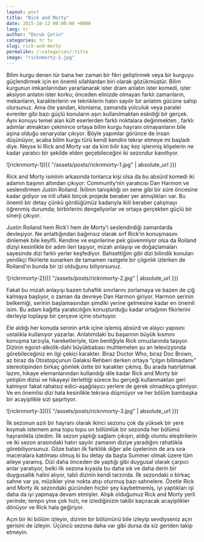 ```yaml
---
layout: post
title: "Rick and Morty"
date: 2015-10-12 00:00:00 +0000
lang: tr
author: "Doruk Çetin"
categories: tr tv
slug: rick-and-morty
permalikn: /:categories/:title
image: "ricknmorty-1.jpg"
---
```

Bilim kurgu denen tür bana her zaman bir fikri geliştirmek veya bir kurguyu güçlendirmek için en önemli silahlardan biri olarak gözükmüştür. Bilim kurgunun imkanlarından yararlanarak ister dram anlatın ister komedi, ister aksiyon anlatın ister korku; önceden elinizde olmayan farklı zamanların, mekanların, karakterlerin ve tekniklerin hatırı sayılır bir anlatım gücüne sahip olursunuz. Ama öte yandan, klonlama, zamanda yolculuk veya paralel evrenler gibi bazı güçlü konuların aşırı kullanılmaktan eskidiği bir gerçek. Aynı konuyu temel alan kült eserlerden farklı noktalara değinmekten , farklı adımlar atmaktan çekinince ortaya bilim kurgu hayranı olmayanların bile aşina olduğu senaryolar çıkıyor. Böyle yapımlar görünce de insan düşünüyor, acaba bilim kurgu türü kendi kendini tekrar etmeye mi başladı diye. Neyse ki Rick and Morty var da kim bilir kaç kez işlenmiş klişelerin ne kadar yaratıcı bir şekilde elden geçebileceğini iki sezondur kanıtlıyor.

![ricknmorty-1]({{ "/assets/posts/ricknmorty-1.jpg" | absolute_url }})

Rick and Morty isminin arkasında tonlarca kişi olsa da bu absürd komedi iki adamın başının altından çıkıyor: Community’nin yaratıcısı Dan Harmon ve seslendirmen Justin Roiland. İkilinin tanışıklığı on sene gibi bir süre öncesine kadar gidiyor ve irili ufaklı birçok projede beraber yer almışlıkları var. Bu önemli bir detay çünkü gördüğümüz kadarıyla ikili beraber çalışmayı öğrenmiş durumda; birbirlerini dengeliyorlar ve ortaya gerçekten güçlü bir sinerji çıkıyor.


Justin Roiland hem Rick’i hem de Morty’i seslendirdiği zamanlarda devleşiyor. Ne anlattığından bağımsız olarak sırf Rick’in konuşmasını dinlemek bile keyifli. Kendine ve esprilerine pek güvenmiyor olsa da Roiland diziyi kesinlikle bir adım ileri taşıyor, mizah anlayışı ve doğaçlamaları sayesinde dizi farklı yerler keşfediyor. Bahsettiğim gibi dizi bilindik konuları yenilikçi fikirlerle sunarken de tamamen rastgele bir çılgınlık izlerken de Roiland’ın bunda bir izi olduğunu biliyorsunuz.

![ricknmorty-2]({{ "/assets/posts/ricknmorty-2.jpg" | absolute_url }})

Fakat bu mizah anlayışı bazen tuhaflık sınırlarını zorlamaya ve bazen de çiğ kalmaya başlıyor, o zaman da devreye Dan Harmon giriyor. Harmon serinin belkemiği, serinin başlamasından şimdiki yerine gelmesine kadar en önemli isim. Bu adam kağıtta yaratıcılığını konuşturduğu kadar ortağının fikirlerini derleyip toplayıp bir çerçeve içine oturtuyor.


Ele aldığı her konuda serinin artık içine işlemiş absürd ve alaycı yapısını ustalıkla kullanıyor yazarlar. Anlatımdaki bu başarının büyük kısmını konuşma tarzıyla, hareketleriyle, tüm benliğiyle Rick omuzlarında taşıyor. Dizinin egoist-alkolik-dahi büyükbabası muhtemelen şu an televizyonda görebileceğiniz en ilgi çekici karakter. Biraz Doctor Who, biraz Doc Brown, az biraz da Otostopçunun Galaksi Rehberi derken ortaya “çılgın bilimadamı” stereotipinden birkaç gömlek üstte bir karakter çıkmış. Bu arada hatırlatmak lazım, hikaye elemanlarından kullandığı dile kadar Rick and Morty bir yetişkin dizisi ve hikayeyi ilerlettiği sürece bu gerçeği kullanmaktan geri kalmıyor fakat rahatsız edici-aşağılayıcı yerlere de gerek olmadıkça gitmiyor. Ve en önemlisi dizi hala kesinlikle tekrara düşmüyor ve her bölüm bambaşka bir acayiplikle sizi şaşırtıyor.

![ricknmorty-3]({{ "/assets/posts/ricknmorty-3.jpg" | absolute_url }})

İlk sezonun azılı bir hayranı olarak ikinci sezonu çok da yüksek bir yere koymak istemem ama topu topu on bölümlük bir sezonda her bölümü hayranlıkla izledim. İlk sezon yaptığı sağlam çıkışın, aldığı olumlu eleştirilerin ve iki sezon arasındaki hatırı sayılır zamanın diziye yaradığını rahatlıkla görebiliyorsunuz. Göze batan ilk farklılık diğer aile üyelerinin de ara sıra maceralara katılması olmuş ki bu detay da başta Summer olmak üzere tüm aileye yaramış. Dizi daha önceden de yaptığı gibi duygusal olarak çarpıcı anlar yaratıyor, belki ilk sezona kıyasla bu daha sık ve daha derin bir duygusallık halini alıyor, tabii dizinin kendi tarzında. İlk sezondaki o birkaç sahne var ya, müzikler yine nokta atışı oturmuş bazı sahnelere. Özetle Rick and Morty ilk sezondaki gücünden hiçbir şey kaybetmemiş, iyi yaptıkları işi daha da iyi yapmaya devam etmişler. Alışık olduğumuz Rick and Morty yerli yerinde; tempo yine çok hızlı, ne izlediğinizin takibi kaçıracak acayiplikler dönüyor ve Rick hala geğiriyor.


Açın bir iki bölüm izleyin, dizinin bir bölümünü bile izleyip sevdiyseniz açın gerisini de izleyin. Üçüncü sezona daha var gibi dursa da siz geriden takip etmeyin.
